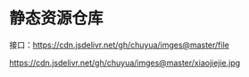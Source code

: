 # 静态资源仓库
接口：https://cdn.jsdelivr.net/gh/chuyua/imges@master/file

https://cdn.jsdelivr.net/gh/chuyua/imges@master/xiaojiejie.jpg
